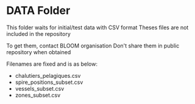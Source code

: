 # DATA Folder

This folder waits for initial/test data with CSV format
Theses files are not included in the repository

To get them, contact BLOOM organisation
Don't share them in public repository when obtained

Filenames are fixed and is as below:
* chalutiers_pelagiques.csv
* spire_positions_subset.csv
* vessels_subset.csv
* zones_subset.csv
